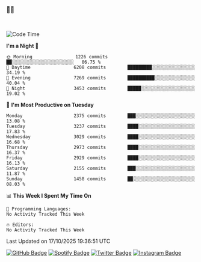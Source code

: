### 🤙🍺

<!-- <a href="https://github-readme-stats.vercel.app/api?username=hzak2xx&count_private=true&show_icons=true&theme=dracula">
  <img align="center" src="https://github-readme-stats.vercel.app/api?username=hzak2xx&count_private=true&show_icons=true&theme=dracula" />
</a>
</br> -->
</br>

<!--START_SECTION:waka-->
![Code Time](http://img.shields.io/badge/Code%20Time-4%2C209%20hrs%2040%20mins-blue)

**I'm a Night 🦉** 

```text
🌞 Morning                1226 commits        ██░░░░░░░░░░░░░░░░░░░░░░░   06.75 % 
🌆 Daytime                6208 commits        █████████░░░░░░░░░░░░░░░░   34.19 % 
🌃 Evening                7269 commits        ██████████░░░░░░░░░░░░░░░   40.04 % 
🌙 Night                  3453 commits        █████░░░░░░░░░░░░░░░░░░░░   19.02 % 
```
📅 **I'm Most Productive on Tuesday** 

```text
Monday                   2375 commits        ███░░░░░░░░░░░░░░░░░░░░░░   13.08 % 
Tuesday                  3237 commits        ████░░░░░░░░░░░░░░░░░░░░░   17.83 % 
Wednesday                3029 commits        ████░░░░░░░░░░░░░░░░░░░░░   16.68 % 
Thursday                 2973 commits        ████░░░░░░░░░░░░░░░░░░░░░   16.37 % 
Friday                   2929 commits        ████░░░░░░░░░░░░░░░░░░░░░   16.13 % 
Saturday                 2155 commits        ███░░░░░░░░░░░░░░░░░░░░░░   11.87 % 
Sunday                   1458 commits        ██░░░░░░░░░░░░░░░░░░░░░░░   08.03 % 
```


📊 **This Week I Spent My Time On** 

```text
💬 Programming Languages: 
No Activity Tracked This Week

🔥 Editors: 
No Activity Tracked This Week
```


 Last Updated on 17/10/2025 19:36:51 UTC
<!--END_SECTION:waka-->

[![GitHub Badge](https://img.shields.io/badge/GitHub-100000?style=for-the-badge&logo=github&logoColor=white)](https://github.com/hzak2xx)
[![Spotify Badge](https://img.shields.io/badge/Spotify-1ED760?&style=for-the-badge&logo=spotify&logoColor=white)](https://open.spotify.com/user/uf90s6sbbh75a1mt44clkhkvf)
[![Twitter Badge](https://img.shields.io/badge/Twitter-1DA1F2?style=for-the-badge&logo=twitter&logoColor=white)](https://twitter.com/hzak2xx)
[![Instagram Badge](https://img.shields.io/badge/Instagram-E4405F?style=for-the-badge&logo=instagram&logoColor=white)](https://www.instagram.com/hzak2xx/)
